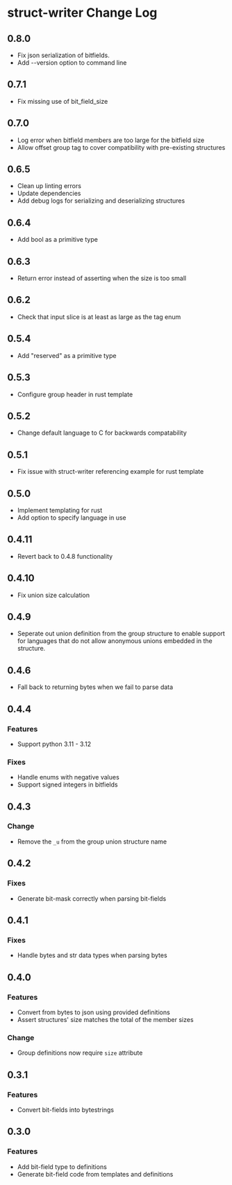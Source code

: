 # struct-writer Change Log

## 0.8.0

- Fix json serialization of bitfields.
- Add --version option to command line

## 0.7.1

- Fix missing use of bit_field_size

## 0.7.0

- Log error when bitfield members are too large for the bitfield size
- Allow offset group tag to cover compatibility with pre-existing structures

## 0.6.5
- Clean up linting errors
- Update dependencies
- Add debug logs for serializing and deserializing structures

## 0.6.4
- Add bool as a primitive type

## 0.6.3
- Return error instead of asserting when the size is too small

## 0.6.2
- Check that input slice is at least as large as the tag enum

## 0.5.4
- Add "reserved" as a primitive type

## 0.5.3
- Configure group header in rust template

## 0.5.2
- Change default language to C for backwards compatability

## 0.5.1
- Fix issue with struct-writer referencing example for rust template

## 0.5.0
- Implement templating for rust
- Add option to specify language in use

## 0.4.11

- Revert back to 0.4.8 functionality

## 0.4.10
- Fix union size calculation

## 0.4.9
- Seperate out union definition from the group structure to enable support for languages that do not allow anonymous unions embedded in the structure.

## 0.4.6
- Fall back to returning bytes when we fail to parse data

## 0.4.4

### Features
- Support python 3.11 - 3.12

### Fixes
- Handle enums with negative values
- Support signed integers in bitfields

## 0.4.3

### Change
- Remove the `_u` from the group union structure name

## 0.4.2

### Fixes
- Generate bit-mask correctly when parsing bit-fields


## 0.4.1

### Fixes
- Handle bytes and str data types when parsing bytes

## 0.4.0

### Features
- Convert from bytes to json using provided definitions
- Assert structures' size matches the total of the member sizes

### Change
- Group definitions now require `size` attribute

## 0.3.1

### Features
-  Convert bit-fields into bytestrings

## 0.3.0

### Features
- Add bit-field type to definitions
- Generate bit-field code from templates and definitions
